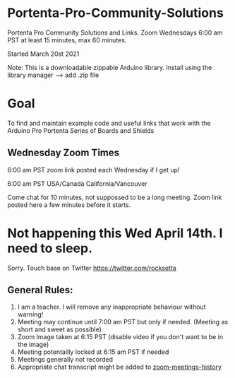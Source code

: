 # Portenta-Pro-Community-Solutions
Portenta Pro Community Solutions and Links. Zoom Wednesdays 6:00 am PST at least 15 minutes, max 60 minutes.

Started March 20st 2021

Note: This is a downloadable zippable Arduino library. Install using the library manager --> add .zip file

# Goal

To find and maintain example code and useful links that work with the Arduino Pro Portenta Series of Boards and Shields

## Wednesday Zoom Times  
6:00 am PST zoom link posted each Wednesday if I get up!   

6:00 am PST USA/Canada California/Vancouver  
 

Come chat for 10 minutes, not suppossed to be a long meeting. Zoom link posted here a few minutes before it starts.

# Not happening this Wed April 14th. I need to sleep. 

Sorry. Touch base on Twitter https://twitter.com/rocksetta





## General Rules:


1. I am a teacher. I will remove any inappropriate behaviour without warning!
1. Meeting may continue until 7:00 am PST but only if needed. (Meeting as short and sweet as possible)
1. Zoom Image taken at 6:15 PST (disable video if you don't want to be in the image)
1. Meeting potentailly locked at 6:15 am PST if needed
1. Meetings generally not recorded
1. Appropriate chat transcript might be added to [zoom-meetings-history](zoom-meetings-history)




